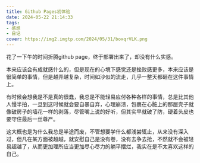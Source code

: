 ```yaml
---
title: Github Pages初体验
date: 2024-05-22 21:14:33
tags: 
- 感想
- 日记
cover: https://img2.imgtp.com/2024/05/31/boxqrVLK.png
---
```

<!--more-->
花了一下午的时间折腾github page，终于部署出来了，却没有什么实感。

本来应该会有成就感什么的，但是现在的心境下感觉还是挫败感更多，本来应该是很简单的事情，但是越弄越复杂，时间如沙似的流走，几乎一整天都砸在这件事情上。

有时候会想我是不是真的很蠢，我总是不能轻易应付各种各样的事情，总是比其他人慢半拍，一旦到这时候就会要自暴自弃，心理崩溃，包裹在心脏上的那层壳子就像破房子的墙花一样的剥落，尽管嘴上说的好听，但其实早就破了防，硬着头皮也要守住最后一丝尊严。

这大概也是为什么我总是半途而废，不管想要学什么都浅尝辄止，从来没有深入过，但凡在某方面被超越，就安慰自己是没有卷，没有去争去抢，不然就不会被轻易超越了，从而更加理所应当更加尽心尽力的躺平摆烂，我实在是不太喜欢这样的自己。

